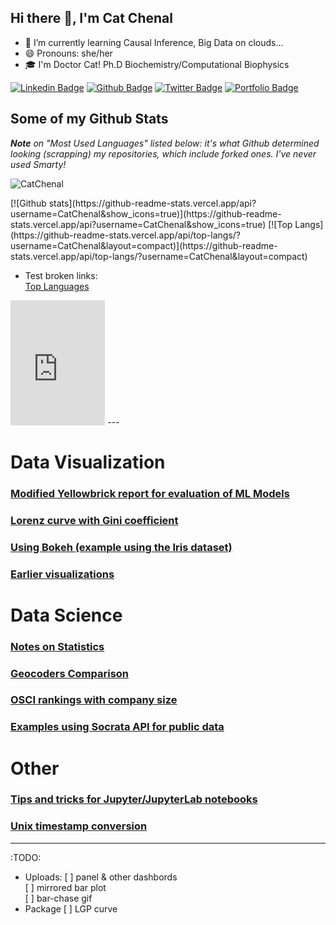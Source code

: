 ## Hi there 👋, I'm Cat Chenal

<!--
**CatChenal/CatChenal** is a ✨ _special_ ✨ repository because its `README.md` (this file) appears on your GitHub profile.

Here are some ideas to get you started:
- 👯 I’m looking to collaborate on ...
- 🤔 I’m looking for help with ...
- 💬 Ask me about ...
- 📫 How to reach me: ...
- 🔭 I’m currently working on ...
<p align='left'>I'm on Github!</p><p align='left'> You can view my resume <a href='no cv link yet ' target=_blank><u>here</u>.</a></p>
-->

- 🌱 I’m currently learning Causal Inference, Big Data on clouds...
- 😄 Pronouns: she/her
- 🎓 I'm Doctor Cat! Ph.D Biochemistry/Computational Biophysics

 
[![Linkedin Badge](https://img.shields.io/badge/-catchenal-0072b1?style=flat&logo=Linkedin&logoColor=white&link=https://www.linkedin.com/in/catchenal/)](https://www.linkedin.com/in/catchenal/) [![Github Badge](https://img.shields.io/badge/-CatChenal-grey?style=flat&logo=github&logoColor=white&link=https://github.com/CatChenal/)](https://www.github.com/CatChenal/) 
[![Twitter Badge](https://img.shields.io/badge/-Ylemental-00acee?style=flat&logo=twitter&logoColor=white&link=https://twitter.com/Ylemental/)](https://www.twitter.com/Ylemental/) 
[![Portfolio Badge](https://img.shields.io/badge/portfolio-web-blue?style=flat&link=catchenal@io/)](catchenal@io/) 


## Some of my Github Stats
_**Note** on "Most Used Languages" listed below: it's what Github determined looking (scrapping) my repositories, which include forked ones. I've never used Smarty!_ 

<p align=left> <img src=https://komarev.com/ghpvc/?username=CatChenal alt=CatChenal /> </p>
[![Github stats](https://github-readme-stats.vercel.app/api?username=CatChenal&show_icons=true)](https://github-readme-stats.vercel.app/api?username=CatChenal&show_icons=true)
[![Top Langs](https://github-readme-stats.vercel.app/api/top-langs/?username=CatChenal&layout=compact)](https://github-readme-stats.vercel.app/api/top-langs/?username=CatChenal&layout=compact)

* Test broken links:  
<a href="https://github-readme-stats.vercel.app/api/top-langs/?username=CatChenal&layout=compact">Top Languages</a>

<iframe src="https://github-readme-stats.vercel.app/api/top-langs/?username=CatChenal&layout=compact"         title="Top Languages"
        width="30%" height="200" style="border:none;">
</iframe>
---

# Data Visualization

### [Modified Yellowbrick report for evaluation of ML Models](https://github.com/CatChenal/Yellowbricks/README.md)
### [Lorenz curve with Gini coefficient](https://github.com/CatChenal/Lorenz_Gini_P_curve/README.md)
### [Using Bokeh (example using the Iris dataset)](https://github.com/CatChenal/Bokeh_of_Irises/README.md)
### [Earlier visualizations](https://github.com/CatChenal/DataVis/README.md)

# Data Science
### [Notes on Statistics](https://github.com/CatChenal/Statistics-in-Python)
### [Geocoders Comparison](https://github.com/CatChenal/Geocoders_Comparison)
### [OSCI rankings with company size](https://github.com/CatChenal/OSCI_Rankings)
### [Examples using Socrata API for public data](https://github.com/CatChenal/NYCData)


# Other
### [Tips and tricks for Jupyter/JupyterLab notebooks](https://github.com/CatChenal/Jupyter_Sphere)
### [Unix timestamp conversion](https://github.com/CatChenal/convert_chrome_time)


---
:TODO:
* Uploads:
[ ] panel & other dashbords  
[ ] mirrored bar plot  
[ ] bar-chase gif  
* Package
[ ] LGP curve  
